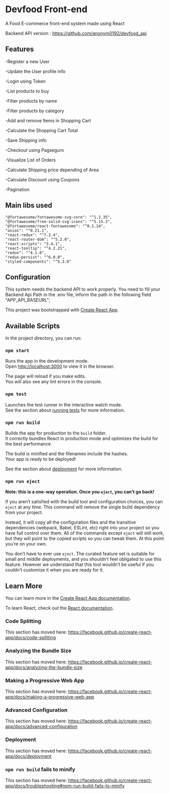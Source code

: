 # Devfood Front-end
A Food E-commerce front-end system made using React

Backend API version :  https://github.com/anonym0192/devfood_api

## Features
-Register a new User
 
-Update the User profile info

-Login using Token

-List products to buy

-Filter products by name

-Filter products by category

-Add and remove Items in Shopping Cart

-Calculate the Shopping Cart Total

-Save Shipping info

-Checkout using Pagseguro

-Visualize List of Orders

-Calculate Shipping price depending of Area

-Calculate Discount using Coupons

-Pagination

## Main libs used
    "@fortawesome/fontawesome-svg-core": "^1.2.35",
    "@fortawesome/free-solid-svg-icons": "^5.15.3",
    "@fortawesome/react-fontawesome": "^0.1.14",
    "axios": "^0.21.1",
    "react-redux": "^7.2.4",
    "react-router-dom": "^5.2.0",
    "react-scripts": "3.4.1",
    "react-tooltip": "^4.2.21",
    "redux": "^4.1.0",
    "redux-persist": "^6.0.0",
    "styled-components": "^5.3.0"

## Configuration

This system needs the backend API to work properly. You need to fill your Backend Api Path in the .env file, inform the path in the following field "APP_API_BASEURL";

This project was bootstrapped with [Create React App](https://github.com/facebook/create-react-app).

## Available Scripts

In the project directory, you can run:

### `npm start`

Runs the app in the development mode.<br />
Open [http://localhost:3000](http://localhost:3000) to view it in the browser.

The page will reload if you make edits.<br />
You will also see any lint errors in the console.

### `npm test`

Launches the test runner in the interactive watch mode.<br />
See the section about [running tests](https://facebook.github.io/create-react-app/docs/running-tests) for more information.

### `npm run build`

Builds the app for production to the `build` folder.<br />
It correctly bundles React in production mode and optimizes the build for the best performance.

The build is minified and the filenames include the hashes.<br />
Your app is ready to be deployed!

See the section about [deployment](https://facebook.github.io/create-react-app/docs/deployment) for more information.

### `npm run eject`

**Note: this is a one-way operation. Once you `eject`, you can’t go back!**

If you aren’t satisfied with the build tool and configuration choices, you can `eject` at any time. This command will remove the single build dependency from your project.

Instead, it will copy all the configuration files and the transitive dependencies (webpack, Babel, ESLint, etc) right into your project so you have full control over them. All of the commands except `eject` will still work, but they will point to the copied scripts so you can tweak them. At this point you’re on your own.

You don’t have to ever use `eject`. The curated feature set is suitable for small and middle deployments, and you shouldn’t feel obligated to use this feature. However we understand that this tool wouldn’t be useful if you couldn’t customize it when you are ready for it.

## Learn More

You can learn more in the [Create React App documentation](https://facebook.github.io/create-react-app/docs/getting-started).

To learn React, check out the [React documentation](https://reactjs.org/).

### Code Splitting

This section has moved here: https://facebook.github.io/create-react-app/docs/code-splitting

### Analyzing the Bundle Size

This section has moved here: https://facebook.github.io/create-react-app/docs/analyzing-the-bundle-size

### Making a Progressive Web App

This section has moved here: https://facebook.github.io/create-react-app/docs/making-a-progressive-web-app

### Advanced Configuration

This section has moved here: https://facebook.github.io/create-react-app/docs/advanced-configuration

### Deployment

This section has moved here: https://facebook.github.io/create-react-app/docs/deployment

### `npm run build` fails to minify

This section has moved here: https://facebook.github.io/create-react-app/docs/troubleshooting#npm-run-build-fails-to-minify
